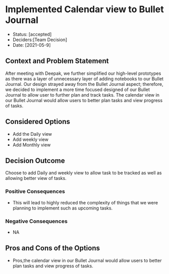 # Implemented Calendar view to Bullet Journal

* Status: [accepted]
* Deciders:[Team Decision]
* Date: [2021-05-9] 


## Context and Problem Statement

After meeting with Deepak, we further simplified our high-level prototypes as there was a layer of unnecessary layer of adding notebooks to our Bullet Journal. Our design strayed away from the Bullet Journal aspect; therefore, we decided to implement a more time focused designed of our Bullet Journal to allow user to further plan and track tasks. The calendar view in our Bullet Journal would allow users to better plan tasks and view progress of tasks.

## Considered Options

* Add the Daily view
* Add weekly view
* Add Monthly view
## Decision Outcome
Choose to add Daily and weekly view to allow task to be tracked as well as allowing better view of tasks.

### Positive Consequences
* This will lead to highly reduced the complexity of things that we were planning to implement such as upcoming tasks.

### Negative Consequences
* NA

## Pros and Cons of the Options
* Pros,the calendar view in our Bullet Journal would allow users to better plan tasks and view progress of tasks.